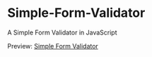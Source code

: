 # Simple-Form-Validator
A Simple Form Validator in JavaScript

Preview: [Simple Form Validator](https://upbeat-cray-68fbc8.netlify.app/)
